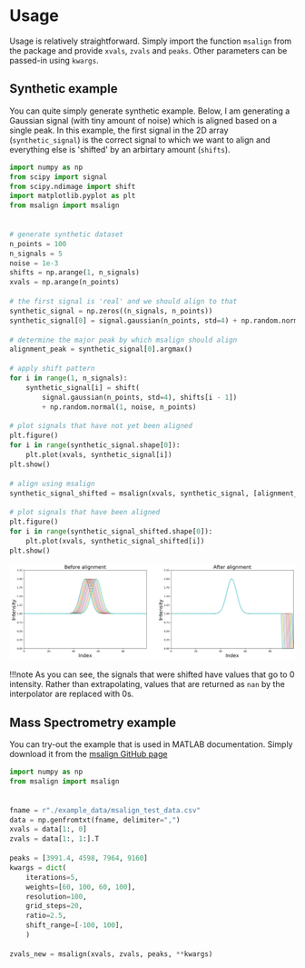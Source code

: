 # Usage 

Usage is relatively straightforward. Simply import the function `msalign` from the package and provide `xvals`, `zvals`
and `peaks`. Other parameters can be passed-in using `kwargs`.

## Synthetic example

You can quite simply generate synthetic example. Below, I am generating a Gaussian signal (with tiny amount of noise) which
is aligned based on a single peak. In this example, the first signal in the 2D array (`synthetic_signal`) is the correct signal
to which we want to align and everything else is 'shifted' by an arbirtary amount (`shifts`).

```python
import numpy as np
from scipy import signal
from scipy.ndimage import shift
import matplotlib.pyplot as plt
from msalign import msalign


# generate synthetic dataset
n_points = 100
n_signals = 5
noise = 1e-3
shifts = np.arange(1, n_signals)
xvals = np.arange(n_points)

# the first signal is 'real' and we should align to that
synthetic_signal = np.zeros((n_signals, n_points))
synthetic_signal[0] = signal.gaussian(n_points, std=4) + np.random.normal(1, noise, n_points)

# determine the major peak by which msalign should align
alignment_peak = synthetic_signal[0].argmax()

# apply shift pattern
for i in range(1, n_signals):
    synthetic_signal[i] = shift(
        signal.gaussian(n_points, std=4), shifts[i - 1])
        + np.random.normal(1, noise, n_points)

# plot signals that have not yet been aligned
plt.figure()
for i in range(synthetic_signal.shape[0]):
    plt.plot(xvals, synthetic_signal[i])
plt.show()

# align using msalign
synthetic_signal_shifted = msalign(xvals, synthetic_signal, [alignment_peak])

# plot signals that have been aligned
plt.figure()
for i in range(synthetic_signal_shifted.shape[0]):
    plt.plot(xvals, synthetic_signal_shifted[i])
plt.show()
```

![img](../img/synthetic_signal_before_and_after.png)

!!!note
    As you can see, the signals that were shifted have values that go to 0 intensity. Rather than extrapolating, values that are returned as `nan` by the interpolator are replaced with 0s.

## Mass Spectrometry example

You can try-out the example that is used in MATLAB documentation. Simply download it from the [msalign GitHub page](https://github.com/lukasz-migas/msalign/raw/master/example_data/msalign_test_data.csv) 

```python
import numpy as np
from msalign import msalign


fname = r"./example_data/msalign_test_data.csv"
data = np.genfromtxt(fname, delimiter=",")
xvals = data[1:, 0]
zvals = data[1:, 1:].T

peaks = [3991.4, 4598, 7964, 9160]
kwargs = dict(
    iterations=5,
    weights=[60, 100, 60, 100],
    resolution=100,
    grid_steps=20,
    ratio=2.5,
    shift_range=[-100, 100],
    )

zvals_new = msalign(xvals, zvals, peaks, **kwargs)
```